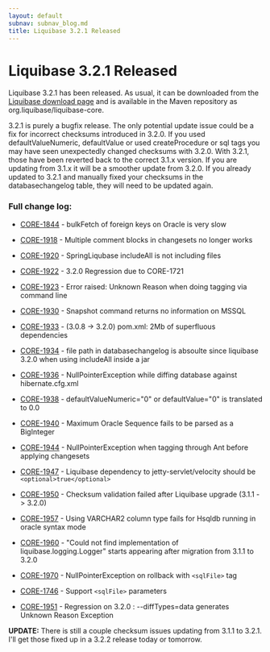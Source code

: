 ```yaml
---
layout: default
subnav: subnav_blog.md
title: Liquibase 3.2.1 Released
---
```

# Liquibase 3.2.1 Released

Liquibase 3.2.1 has been released. As usual, it can be downloaded from the <a href="http://liquibase.org/download">Liquibase download page</a> and is available in the Maven repository as org.liquibase/liquibase-core.

3.2.1 is purely a bugfix release. The only potential update issue could be a fix for incorrect checksums introduced in 3.2.0. If you used defaultValueNumeric, defaultValue or used createProcedure or sql tags you may have seen unexpectedly changed checksums with 3.2.0. With 3.2.1, those have been reverted back to the correct 3.1.x version. If you are updating from 3.1.x it will be a smoother update from 3.2.0. If you already updated to 3.2.1 and manually fixed your checksums in the databasechangelog table, they will need to be updated again.

### Full change log:

- <a href="https://liquibase.jira.com/browse/CORE-1844">CORE-1844</a> - bulkFetch of foreign keys on Oracle is very slow
- <a href="https://liquibase.jira.com/browse/CORE-1918">CORE-1918</a> - Multiple comment blocks in changesets no longer works
- <a href="https://liquibase.jira.com/browse/CORE-1920">CORE-1920</a> - SpringLiqubase includeAll is not including files
- <a href="https://liquibase.jira.com/browse/CORE-1922">CORE-1922</a> - 3.2.0 Regression due to CORE-1721
- <a href="https://liquibase.jira.com/browse/CORE-1923">CORE-1923</a> - Error raised: Unknown Reason when doing tagging via command line
- <a href="https://liquibase.jira.com/browse/CORE-1930">CORE-1930</a> - Snapshot command returns no information on MSSQL
- <a href="https://liquibase.jira.com/browse/CORE-1933">CORE-1933</a> - (3.0.8 -> 3.2.0) pom.xml: 2Mb of superfluous dependencies
- <a href="https://liquibase.jira.com/browse/CORE-1934">CORE-1934</a> - file path in databasechangelog is absoulte since liquibase 3.2.0 when using includeAll inside a jar
- <a href="https://liquibase.jira.com/browse/CORE-1936">CORE-1936</a> - NullPointerException while diffing database against hibernate.cfg.xml
- <a href="https://liquibase.jira.com/browse/CORE-1938">CORE-1938</a> - defaultValueNumeric="0" or defaultValue="0" is translated to 0.0
- <a href="https://liquibase.jira.com/browse/CORE-1940">CORE-1940</a> - Maximum Oracle Sequence fails to be parsed as a BigInteger
- <a href="https://liquibase.jira.com/browse/CORE-1944">CORE-1944</a> - NullPointerException when tagging through Ant before applying changesets
- <a href="https://liquibase.jira.com/browse/CORE-1947">CORE-1947</a> - Liquibase dependency to jetty-servlet/velocity should be `<optional>true</optional>`

- <a href="https://liquibase.jira.com/browse/CORE-1950">CORE-1950</a> - Checksum validation failed after Liquibase upgrade (3.1.1 -> 3.2.0)
- <a href="https://liquibase.jira.com/browse/CORE-1957">CORE-1957</a> - Using VARCHAR2 column type fails for Hsqldb running in oracle syntax mode
- <a href="https://liquibase.jira.com/browse/CORE-1960">CORE-1960</a> - "Could not find implementation of liquibase.logging.Logger" starts appearing after migration from 3.1.1 to 3.2.0
- <a href="https://liquibase.jira.com/browse/CORE-1970">CORE-1970</a> - NullPointerException on rollback with `<sqlFile>` tag
- <a href="https://liquibase.jira.com/browse/CORE-1746">CORE-1746</a> - Support `<sqlFile>` parameters
- <a href="https://liquibase.jira.com/browse/CORE-1951">CORE-1951</a> - Regression on 3.2.0 : --diffTypes=data generates Unknown Reason Exception

**UPDATE:** There is still a couple checksum issues updating from 3.1.1 to 3.2.1. I'll get those fixed up in a 3.2.2 release today or tomorrow.
